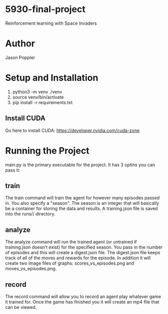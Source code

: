 # 5930-final-project
Reinforcement learning with Space Invaders

# Author
Jason Poppler

# Setup and Installation
1. python3 -m venv ./venv
2. source venv/bin/activate
3. pip install -r requirements.txt

## Install CUDA
Go here to install CUDA: https://developer.nvidia.com/cuda-zone

# Running the Project
main.py is the primary executable for the project. It has 3 optins you can pass it:

## train
The train command will train the agent for however many episodes passed in. You also specify a "season". The season is an integer that will basically be a container for storing the data and results. A training.json file is saved into the runs/<game>/<season> directory.

## analyze
The analyze command will run the trained agent (or untrained if training.json doesn't exist) for the specified season. You pass in the number of episodes and this will create a digest.json file. The digest.json file keeps track of all of the moves and rewards for the episode. In addition it will create two image files of graphs: scores_vs_episodes.png and moves_vs_episodes.png.  

## record
The record command will allow you to record an agent play whatever game it trained for. Once the game has finished you it will create an mp4 file that can be viewed.
